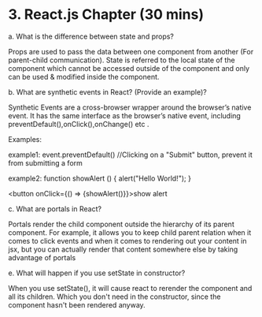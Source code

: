 # 3. React.js Chapter (30 mins)

a. What is the difference between state and props? 

Props are used to pass the data between one component from another (For parent-child communication).
State is referred to the local state of the component which cannot be accessed outside of the component and only can be used & modified inside the component.

b. What are synthetic events in React? (Provide an example)?

Synthetic Events are a cross-browser wrapper around the browser’s native event. It has the same interface as the browser’s native event, including preventDefault(),onClick(),onChange() etc .

Examples:

example1: event.preventDefault() //Clicking on a "Submit" button, prevent it from submitting a form

 example2: 
  function showAlert () {
     alert("Hello World!");
  }

  <button onClick={() => {showAlert()}}>show alert </button>


c. What are portals in React? 

Portals render the child component outside the hierarchy of its parent component. For example, it allows you to keep child parent relation when it comes to click events and when it comes to rendering out your content in jsx, but you can actually render that content somewhere else by taking advantage of portals

e. What will happen if you use setState in constructor?

 When you use setState(), it will cause react to rerender the component and all its children. Which you don't need in the constructor, since the component hasn't been rendered anyway.


